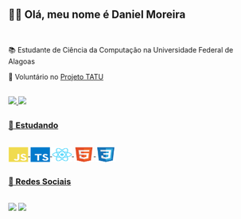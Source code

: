 ## 🐱‍👤 Olá, meu nome é Daniel Moreira
<br>
<p>📚 Estudante de Ciência da Computação na Universidade Federal de Alagoas</p>
<p>💼 Voluntário no <a href="https://projetotatu.com.br/">Projeto TATU</a> </p>


<br>


<div style ="display: flex; flex-direction: row;">
  <a href="https://github.com/withoutspaces">
  <img height="180em" src="https://github-readme-stats.vercel.app/api/top-langs/?username=withoutspaces&layout=compact&langs_count=7&theme=radical"/>
  <img height="180em" src="https://github-readme-stats.vercel.app/api?username=withoutspaces&show_icons=true&theme=radical&count_private=true"/>
</div>
 
 ## 
 ### 🔎 Estudando
  
<div style="display: inline_block"><br>
  <img align="center" alt="Rafa-Js" height="30" width="40" src="https://raw.githubusercontent.com/devicons/devicon/master/icons/javascript/javascript-plain.svg">
  <img align="center" alt="Rafa-Ts" height="30" width="40" src="https://raw.githubusercontent.com/devicons/devicon/master/icons/typescript/typescript-plain.svg">
  <img align="center" alt="Rafa-React" height="30" width="40" src="https://raw.githubusercontent.com/devicons/devicon/master/icons/react/react-original.svg">
  <img align="center" alt="Rafa-HTML" height="30" width="40" src="https://raw.githubusercontent.com/devicons/devicon/master/icons/html5/html5-original.svg">
  <img align="center" alt="Rafa-CSS" height="30" width="40" src="https://raw.githubusercontent.com/devicons/devicon/master/icons/css3/css3-original.svg">
</div>
  
  ##
  ### 📣 Redes Sociais
  <br>
  <div>
    <a href = "mailto:dms@ic.ufal.br"><img src="https://img.shields.io/badge/-Gmail-%23333?style=for-the-badge&logo=gmail&logoColor=white" target="_blank"></a>
  <a href="https://www.linkedin.com/in/daniel-moreira-santos-829505208/" target="_blank"><img src="https://img.shields.io/badge/-LinkedIn-%230077B5?style=for-the-badge&logo=linkedin&logoColor=white" target="_blank"></a>
  </div>
